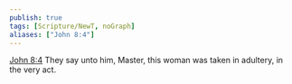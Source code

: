 ```yaml
---
publish: true
tags: [Scripture/NewT, noGraph]
aliases: ["John 8:4"]
---
```

[John 8:4](https://churchofjesuschrist.org/study/scriptures/nt/john/8?lang=eng&id=p4#p4) They say unto him, Master, this woman was taken in adultery, in the very act.
